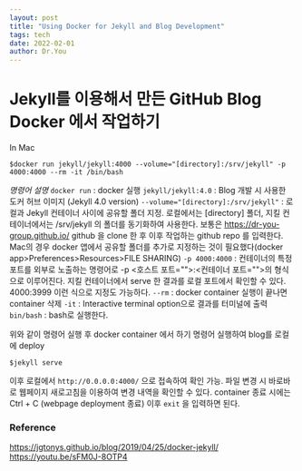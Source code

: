 ```yaml
---
layout: post
title: "Using Docker for Jekyll and Blog Development"
tags: tech
date: 2022-02-01
author: Dr.You
---
```


# Jekyll를 이용해서 만든 GitHub Blog Docker 에서 작업하기

In Mac

`$docker run jekyll/jekyll:4000 --volume="[directory]:/srv/jekyll" -p 4000:4000 --rm -it /bin/bash`

*명령어 설명*
`docker run` : docker 실행
`jekyll/jekyll:4.0` : Blog 개발 시 사용한 도커 허브 이미지 (Jekyll 4.0 version)
`--volume="[directory]:/srv/jekyll"` : 로컬과 Jekyll 컨테이너 사이에 공유할 폴더 지정. 로컬에서는 [directory] 폴더, 지킬 컨테이너에서는 /srv/jekyll 의 폴더를 동기화하여 사용한다. 보통은 https://dr-you-group.github.io/ github 을 clone 한 후 이후 작업하는 github repo 를 입력한다. Mac의 경우 docker 앱에서 공유할 폴더를 추가로 지정하는 것이 필요했다(docker app>Preferences>Resources>FILE SHARING)
`-p 4000:4000` : 컨테이너의 특정 포트를 외부로 노출하는 명령어로 -p <호스트 포트="">:<컨테이너 포트="">의 형식으로 이루어진다. 지킬 컨테이너에서 serve 한 결과를 로컬 포트에서 확인할 수 있다. 4000:3999 이런 식으로 지정도 가능하다.
`--rm` : docker container 실행이 끝나면 container 삭제
`-it` : Interactive terminal option으로 결과를 터미널에 출력
`bin/bash` : bash로 실행한다.

위와 같이 명령어 실행 후 docker container 에서 하기 명령어 실행하여 blog를 로컬에 deploy

`$jekyll serve`

이후 로컬에서 `http://0.0.0.0:4000/` 으로 접속하여 확인 가능.
파일 변경 시 바로바로 웹페이지 새로고침을 이용하여 변경 내역을 확인할 수 있다.
container 종료 시에는 Ctrl + C (webpage deployment 종료) 이후 `exit` 을 입력하면 된다.

### Reference
https://jgtonys.github.io/blog/2019/04/25/docker-jekyll/
https://youtu.be/sFM0J-8OTP4
